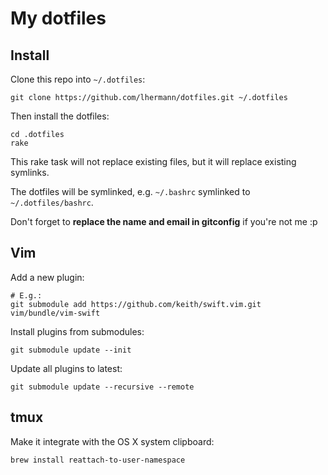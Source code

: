 # My dotfiles

## Install

Clone this repo into `~/.dotfiles`:

    git clone https://github.com/lhermann/dotfiles.git ~/.dotfiles

Then install the dotfiles:

    cd .dotfiles
    rake

This rake task will not replace existing files, but it will replace existing symlinks.

The dotfiles will be symlinked, e.g. `~/.bashrc` symlinked to `~/.dotfiles/bashrc`.

Don't forget to **replace the name and email in gitconfig** if you're not me :p


## Vim

Add a new plugin:

    # E.g.:
    git submodule add https://github.com/keith/swift.vim.git vim/bundle/vim-swift

Install plugins from submodules:

    git submodule update --init

Update all plugins to latest:

    git submodule update --recursive --remote


## tmux

Make it integrate with the OS X system clipboard:

    brew install reattach-to-user-namespace
